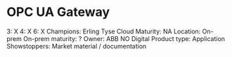 # OPC UA Gateway

3: X
 4: X
 6: X
Champions: Erling Tyse
Cloud Maturity: NA
Location: On-prem
On-prem maturity: ?
Owner: ABB NO Digital
Product type: Application
Showstoppers: Market material / documentation